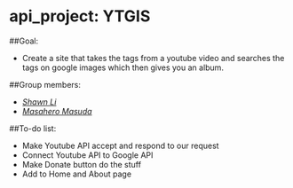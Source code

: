 # api_project: YTGIS

##Goal:
  * Create a site that takes the tags from a youtube video and searches the tags on google images which then gives you an album.

##Group members:
  - *[Shawn Li](https://github.com/TyranitarShawn)*
  - *[Masahero Masuda](https://github.com/Masa13)*

##To-do list:
  - Make Youtube API accept and respond to our request
  - Connect Youtube API to Google API
  - Make Donate button do the stuff
  - Add to Home and About page
